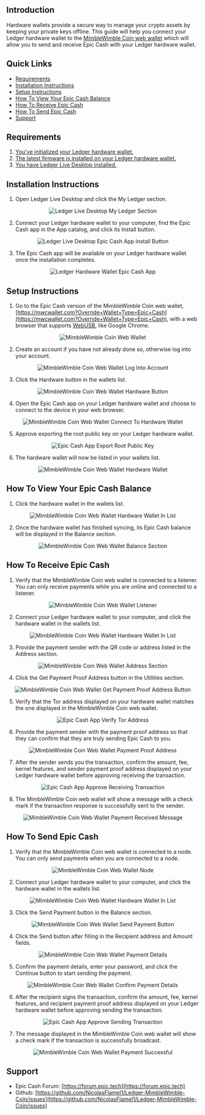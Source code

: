 ## Introduction

Hardware wallets provide a secure way to manage your crypto assets by keeping your private keys offline. This guide will help you connect your Ledger hardware wallet to the [MimbleWimble Coin web wallet](https://mwcwallet.com) which will allow you to send and receive Epic Cash with your Ledger hardware wallet.

## Quick Links

* [Requirements](#user-content-requirements)
* [Installation Instructions](#user-content-installation-instructions)
* [Setup Instructions](#user-content-setup-instructions)
* [How To View Your Epic Cash Balance](#user-content-how-to-view-your-epic-cash-balance)
* [How To Receive Epic Cash](#user-content-how-to-receive-epic-cash)
* [How To Send Epic Cash](#user-content-how-to-send-epic-cash)
* [Support](#user-content-support)

## Requirements

1. [You've initialized your Ledger hardware wallet.](https://support.ledger.com/hc/en-us/articles/360000613793-Set-up-your-Ledger-Nano-S?docs=true)
2. [The latest firmware is installed on your Ledger hardware wallet.](https://support.ledger.com/hc/en-us/articles/360002731113-Update-Ledger-Nano-S-firmware?docs=true)
3. [You have Ledger Live Desktop installed.](https://support.ledger.com/hc/en-us/articles/4404389606417-Download-and-install-Ledger-Live?docs=true)

## Installation Instructions

1. Open Ledger Live Desktop and click the My Ledger section.  
<p align="center">
	<img alt="Ledger Live Desktop My Ledger Section" src="images/installation_instructions_1.png">
</p>  

2. Connect your Ledger hardware wallet to your computer, find the Epic Cash app in the App catalog, and click its Install button.  
<p align="center">
	<img alt="Ledger Live Desktop Epic Cash App Install Button" src="images/installation_instructions_2.png">
</p>  

3. The Epic Cash app will be available on your Ledger hardware wallet once the installation completes.  
<p align="center">
	<img alt="Ledger Hardware Wallet Epic Cash App" src="images/installation_instructions_3.png">
</p>  

## Setup Instructions

1. Go to the Epic Cash version of the MimbleWimble Coin web wallet, [https://mwcwallet.com?Override+Wallet+Type=Epic+Cash](https://mwcwallet.com?Override+Wallet+Type=Epic+Cash), with a web browser that supports [WebUSB](https://caniuse.com/webusb), like Google Chrome.  
<p align="center">
	<img alt="MimbleWimble Coin Web Wallet" src="images/setup_instructions_1.png">
</p>  

2. Create an account if you have not already done so, otherwise log into your account.  
<p align="center">
	<img alt="MimbleWimble Coin Web Wallet Log Into Account" src="images/setup_instructions_2.png">
</p>  

3. Click the Hardware button in the wallets list.  
<p align="center">
	<img alt="MimbleWimble Coin Web Wallet Hardware Button" src="images/setup_instructions_3.png">
</p>  

4. Open the Epic Cash app on your Ledger hardware wallet and choose to connect to the device in your web browser.  
<p align="center">
	<img alt="MimbleWimble Coin Web Wallet Connect To Hardware Wallet" src="images/setup_instructions_4.png">
</p>  

5. Approve exporting the root public key on your Ledger hardware wallet.  
<p align="center">
	<img alt="Epic Cash App Export Root Public Key" src="images/setup_instructions_5.png">
</p>  

6. The hardware wallet will now be listed in your wallets list.  
<p align="center">
	<img alt="MimbleWimble Coin Web Wallet Hardware Wallet" src="images/setup_instructions_6.png">
</p>  

## How To View Your Epic Cash Balance

1. Click the hardware wallet in the wallets list.  
<p align="center">
	<img alt="MimbleWimble Coin Web Wallet Hardware Wallet In List" src="images/how_to_view_your_epic_cash_balance_1.png">
</p>  

2. Once the hardware wallet has finished syncing, its Epic Cash balance will be displayed in the Balance section.  
<p align="center">
	<img alt="MimbleWimble Coin Web Wallet Balance Section" src="images/how_to_view_your_epic_cash_balance_2.png">
</p>  

## How To Receive Epic Cash

1. Verify that the MimbleWimble Coin web wallet is connected to a listener. You can only receive payments while you are online and connected to a listener.  
<p align="center">
	<img alt="MimbleWimble Coin Web Wallet Listener" src="images/how_to_receive_epic_cash_1.png">
</p>  

2. Connect your Ledger hardware wallet to your computer, and click the hardware wallet in the wallets list.  
<p align="center">
	<img alt="MimbleWimble Coin Web Wallet Hardware Wallet In List" src="images/how_to_receive_epic_cash_2.png">
</p>  

3. Provide the payment sender with the QR code or address listed in the Address section.  
<p align="center">
	<img alt="MimbleWimble Coin Web Wallet Address Section" src="images/how_to_receive_epic_cash_3.png">
</p>  

4. Click the Get Payment Proof Address button in the Utilities section.  
<p align="center">
	<img alt="MimbleWimble Coin Web Wallet Get Payment Proof Address Button" src="images/how_to_receive_epic_cash_4.png">
</p>  

5. Verify that the Tor address displayed on your hardware wallet matches the one displayed in the MimbleWimble Coin web wallet.  
<p align="center">
	<img alt="Epic Cash App Verify Tor Address" src="images/how_to_receive_epic_cash_5.png">
</p>  

6. Provide the payment sender with the payment proof address so that they can confirm that they are truly sending Epic Cash to you.  
<p align="center">
	<img alt="MimbleWimble Coin Web Wallet Payment Proof Address" src="images/how_to_receive_epic_cash_6.png">
</p>  

7. After the sender sends you the transaction, confirm the amount, fee, kernel features, and sender payment proof address displayed on your Ledger hardware wallet before approving receiving the transaction.  
<p align="center">
	<img alt="Epic Cash App Approve Receiving Transaction" src="images/how_to_receive_epic_cash_7.png">
</p>  

8. The MimbleWimble Coin web wallet will show a message with a check mark if the transaction response is successfully sent to the sender.  
<p align="center">
	<img alt="MimbleWimble Coin Web Wallet Payment Received Message" src="images/how_to_receive_epic_cash_8.png">
</p>  

## How To Send Epic Cash

1. Verify that the MimbleWimble Coin web wallet is connected to a node. You can only send payments when you are connected to a node.  
<p align="center">
	<img alt="MimbleWimble Coin Web Wallet Node" src="images/how_to_send_epic_cash_1.png">
</p>  

2. Connect your Ledger hardware wallet to your computer, and click the hardware wallet in the wallets list.  
<p align="center">
	<img alt="MimbleWimble Coin Web Wallet Hardware Wallet In List" src="images/how_to_send_epic_cash_2.png">
</p>  

3. Click the Send Payment button in the Balance section.  
<p align="center">
	<img alt="MimbleWimble Coin Web Wallet Send Payment Button" src="images/how_to_send_epic_cash_3.png">
</p>  

4. Click the Send button after filling in the Recipient address and Amount fields.  
<p align="center">
	<img alt="MimbleWimble Coin Web Wallet Payment Details" src="images/how_to_send_epic_cash_4.png">
</p>  

5. Confirm the payment details, enter your password, and click the Continue button to start sending the payment.  
<p align="center">
	<img alt="MimbleWimble Coin Web Wallet Confirm Payment Details" src="images/how_to_send_epic_cash_5.png">
</p>  

6. After the recipient signs the transaction, confirm the amount, fee, kernel features, and recipient payment proof address displayed on your Ledger hardware wallet before approving sending the transaction.  
<p align="center">
	<img alt="Epic Cash App Approve Sending Transaction" src="images/how_to_send_epic_cash_6.png">
</p>  

7. The message displayed in the MimbleWimble Coin web wallet will show a check mark if the transaction is successfully broadcast.  
<p align="center">
	<img alt="MimbleWimble Coin Web Wallet Payment Successful" src="images/how_to_send_epic_cash_7.png">
</p>  

## Support

* Epic Cash Forum: [https://forum.epic.tech](https://forum.epic.tech)
* Github: [https://github.com/NicolasFlamel1/Ledger-MimbleWimble-Coin/issues](https://github.com/NicolasFlamel1/Ledger-MimbleWimble-Coin/issues)
